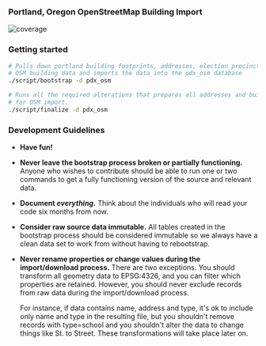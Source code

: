 ### Portland, Oregon OpenStreetMap Building Import

![coverage](https://cloud.githubusercontent.com/assets/25/4600812/150fcace-50de-11e4-9703-2f3c0f0926c5.png)

### Getting started

``` bash
# Pulls down portland building footprints, addresses, election precincts and existing
# OSM building data and imports the data into the pdx_osm database
./script/bootstrap -d pdx_osm

# Runs all the required alterations that prepares all addresses and buildings
# for OSM import.  
./script/finalize -d pdx_osm

```

### Development Guidelines
* **Have fun!**  
* **Never leave the bootstrap process broken or partially functioning.**  Anyone who
  wishes to contribute should be able to run one or two commands to get a fully
  functioning version of the source and relevant data.  
* **Document *everything*.**  Think about the individuals who will read your
  code six months from now.
* **Consider raw source data immutable.** All tables
  created in the bootstrap process should be considered immutable so we always have
  a clean data set to work from without having to rebootstrap.  
* **Never rename properties or change values during the import/download process.**  There are two
  exceptions.  You should transform all geometry data to EPSG:4326, and you can
  filter which properties are retained.  However, you should never exclude
  records from raw data during the import/download process.

  For instance, if data contains name, address and type, it's ok to include only
  name and type in the resulting file, but you shouldn't remove records with type=school
  and you shouldn't alter the data to change things like St. to Street. These transformations
  will take place later on.
